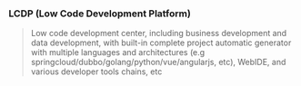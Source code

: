 ### LCDP (Low Code Development Platform)
> Low code development center, including business development and data development, with built-in complete project automatic generator with multiple languages and architectures (e.g springcloud/dubbo/golang/python/vue/angularjs, etc), WebIDE, and various developer tools chains, etc